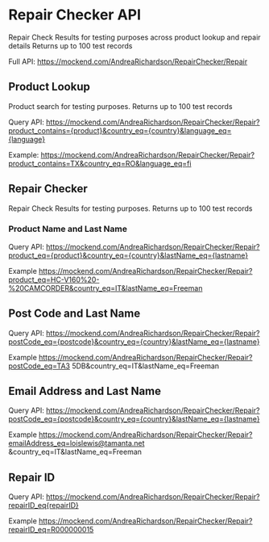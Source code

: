 # Repair Checker API
Repair Check Results for testing purposes across product lookup and repair details
Returns up to 100 test records

Full API: https://mockend.com/AndreaRichardson/RepairChecker/Repair

## Product Lookup
Product search for testing purposes.
Returns up to 100 test records

Query API: https://mockend.com/AndreaRichardson/RepairChecker/Repair?product_contains={product}&country_eq={country}&language_eq={language}

Example: https://mockend.com/AndreaRichardson/RepairChecker/Repair?product_contains=TX&country_eq=RO&language_eq=fi

## Repair Checker
Repair Check Results for testing purposes.
Returns up to 100 test records

### Product Name and Last Name
Query API: https://mockend.com/AndreaRichardson/RepairChecker/Repair?product_eq={product}&country_eq={country}&lastName_eq={lastname}

Example
https://mockend.com/AndreaRichardson/RepairChecker/Repair?product_eq=HC-V160%20-%20CAMCORDER&country_eq=IT&lastName_eq=Freeman

## Post Code and Last Name
Query API: https://mockend.com/AndreaRichardson/RepairChecker/Repair?postCode_eq={postcode}&country_eq={country}&lastName_eq={lastname}

Example
https://mockend.com/AndreaRichardson/RepairChecker/Repair?postCode_eq=TA3 5DB&country_eq=IT&lastName_eq=Freeman

## Email Address and Last Name
Query API:
https://mockend.com/AndreaRichardson/RepairChecker/Repair?postCode_eq={postcode}&country_eq={country}&lastName_eq={lastname}

Example
https://mockend.com/AndreaRichardson/RepairChecker/Repair?emailAddress_eq=loislewis@tamanta.net
&country_eq=IT&lastName_eq=Freeman

## Repair ID
Query API:
https://mockend.com/AndreaRichardson/RepairChecker/Repair?repairID_eq{repairID}

Example
https://mockend.com/AndreaRichardson/RepairChecker/Repair?repairID_eq=R000000015
